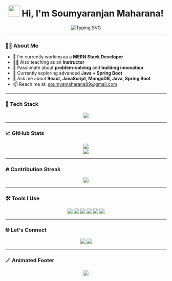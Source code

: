 <!-- Soumyaranjan Maharana's Animated GitHub Profile README -->

<h1 align="center">
  <img src="https://media.giphy.com/media/hvRJCLFzcasrR4ia7z/giphy.gif" width="35" /> 
  Hi, I'm Soumyaranjan Maharana!
</h1>

<p align="center">
  <img src="https://readme-typing-svg.demolab.com?font=Fira+Code&size=24&pause=1000&color=F70A6C&center=true&vCenter=true&width=435&lines=Full+Stack+Developer+%F0%9F%92%BB;Instructor+%F0%9F%93%9D;Problem+Solver+%F0%9F%94%A5;Tech+Enthusiast+%F0%9F%92%BB+%F0%9F%92%A1" alt="Typing SVG" />
</p>

---

### 👨‍💻 About Me

- 🔭 I’m currently working as a **MERN Stack Developer**  
- 👨‍🏫 Also teaching as an **Instructor**
- 🎯 Passionate about **problem-solving** and **building innovation**
- 🌱 Currently exploring advanced **Java + Spring Boot**
- 💬 Ask me about **React, JavaScript, MongoDB, Java, Spring Boot**
- 📫 Reach me at: [soumyamaharana89@gmail.com](mailto:soumyamaharana89@gmail.com)

---

### 🚀 Tech Stack

<div align="center">
  <img src="https://skillicons.dev/icons?i=html,css,js,react,nodejs,express,mongodb,mysql,java,spring,tailwind,git,bootstrap,figma,postman" />
</div>

---


### 📈 GitHub Stats

<p align="center">
  <img src="https://github-readme-stats.vercel.app/api?username=SoumyaranjanMaharana&show_icons=true&theme=radical" />
  <br/>
  <img src="https://github-readme-stats.vercel.app/api/top-langs/?username=SoumyaranjanMaharana&layout=compact&theme=tokyonight" />
</p>

---

### 🔥 Contribution Streak

<p align="center">
  <img src="https://github-readme-streak-stats.herokuapp.com/?user=SoumyaranjanMaharana&theme=algolia" />
</p>

---



### 🛠️ Tools I Use

<p align="center">
  <img src="https://img.shields.io/badge/VS%20Code-0078d7?style=for-the-badge&logo=visual-studio-code&logoColor=white"/>
  <img src="https://img.shields.io/badge/Postman-F76935?style=for-the-badge&logo=postman&logoColor=white"/>
  <img src="https://img.shields.io/badge/GitHub-100000?style=for-the-badge&logo=github&logoColor=white"/>
  <img src="https://img.shields.io/badge/Figma-F24E1E?style=for-the-badge&logo=figma&logoColor=white"/>
  <img src="https://img.shields.io/badge/MySQL-00758F?style=for-the-badge&logo=mysql&logoColor=white"/>
  <img src="https://img.shields.io/badge/Bootstrap-5E3B7E?style=for-the-badge&logo=bootstrap&logoColor=white"/>
</p>

---

### 🌐 Let's Connect

<p align="center">
  <a href="https://www.linkedin.com/in/soumyaranjan-maharana/" target="_blank">
    <img src="https://img.shields.io/badge/LinkedIn-blue?style=for-the-badge&logo=linkedin" />
  </a>
  <a href="mailto:soumyamaharana89@gmail.com">
    <img src="https://img.shields.io/badge/Gmail-red?style=for-the-badge&logo=gmail" />
  </a>
</p>

---

### 🪄 Animated Footer

<p align="center">
  <img src="https://capsule-render.vercel.app/api?type=waving&height=200&text=Thanks+for+visiting!&fontAlign=40&fontColor=ffffff&colorGradient=0xff0f7b,0xf89b29" />
</p>
